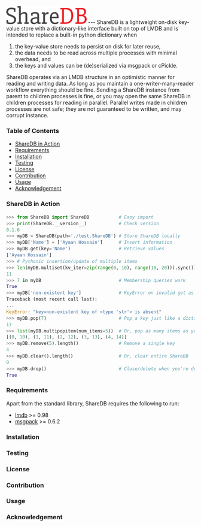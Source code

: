 ﻿<img src="./logo/logo.png"  alt="ShareDB"  height="48.197"  width="214.912"/>
---
ShareDB is a lightweight on-disk key-value store with a dictionary-like interface built on top of LMDB and is intended to replace a built-in python dictionary when

 1. the key-value store needs to persist on disk for later reuse,
 2. the data needs to be read across multiple processes with minimal overhead, and 
 3. the keys and values can be (de)serialized via msgpack or cPickle.

ShareDB operates via an LMDB structure in an optimistic manner for reading and writing data. As long as you maintain a one-writer-many-reader workflow everything should be fine. Sending a ShareDB instance from parent to children processes is fine, or you may open the same ShareDB in children processes for reading in parallel. Parallel writes made in children processes are not safe; they are not guaranteed to be written, and may corrupt instance.

### Table of Contents
 * [ShareDB in Action](#sharedb-in-action)
 * [Requirements](#requirements)
 * [Installation](#installation)
 * [Testing](#testing)
 * [License](#license)
 * [Contribution](#contribution)
 * [Usage ](#usage)
 * [Acknowledgement ](#acknowledgement)

### ShareDB in Action
```python
>>> from ShareDB import ShareDB           # Easy import
>>> print(ShareDB.__version__)            # Check version
0.1.6
>>> myDB = ShareDB(path='./test.ShareDB') # Store ShareDB locally
>>> myDB['Name'] = ['Ayaan Hossain']      # Insert information
>>> myDB.get(key='Name')                  # Retrieve values
['Ayaan Hossain']
>>> # Pythonic insertion/update of multiple items
>>> len(myDB.multiset(kv_iter=zip(range(0, 10), range(10, 20))).sync())
11
>>> 7 in myDB                             # Membership queries work
True
>>> myDB['non-existent key']              # KeyError on invalid get as expected
Traceback (most recent call last):
...
KeyError: "key=non-existent key of <type 'str'> is absent"
>>> myDB.pop(7)                           # Pop a key just like a dictionary
17
>>> list(myDB.multipopitem(num_items=5))  # Or, pop as many items as you need
[(0, 10), (1, 11), (2, 12), (3, 13), (4, 14)]
>>> myDB.remove(5).length()               # Remove a single key
4
>>> myDB.clear().length()                 # Or, clear entire ShareDB
0
>>> myDB.drop()                           # Close/delete when you're done
True
```

### Requirements
Apart from the standard library, ShareDB requires the following to run:

 - [lmdb](https://pypi.org/project/lmdb/) >= 0.98
 - [msgpack](https://pypi.org/project/msgpack/) >= 0.6.2

### Installation

### Testing

### License

### Contribution

### Usage

### Acknowledgement

